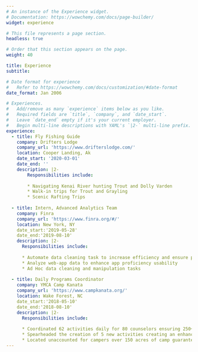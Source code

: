 ```yaml
---
# An instance of the Experience widget.
# Documentation: https://wowchemy.com/docs/page-builder/
widget: experience

# This file represents a page section.
headless: true

# Order that this section appears on the page.
weight: 40

title: Experience
subtitle:

# Date format for experience
#   Refer to https://wowchemy.com/docs/customization/#date-format
date_format: Jan 2006

# Experiences.
#   Add/remove as many `experience` items below as you like.
#   Required fields are `title`, `company`, and `date_start`.
#   Leave `date_end` empty if it's your current employer.
#   Begin multi-line descriptions with YAML's `|2-` multi-line prefix.
experience:
  - title: Fly Fishing Guide
    company: Drifters Lodge
    company_url: 'https://www.drifterslodge.com/'
    location: Cooper Landing, Ak
    date_start: '2020-03-01'
    date_end: ''
    description: |2-
        Responsibilities include:
        
        * Navigating Kenai River hunting Trout and Dolly Varden
        * Walk-in trips for Trout and Grayling
        * Scenic Rafting Trips
        
  - title: Intern, Advanced Analytics Team
    company: Finra
    company_url: 'https://www.finra.org/#/'
    location: New York, NY
    date_start:'2019-05-28'
    date_end:'2019-08-10'
    description: |2-
      Responsibilities include:
      
      * Automate data cleaning task to increase efficiency and ensure precise results
      * Analyze web-app data to enhance app proficiency usability
      * Ad Hoc data cleaning and manipulation tasks
      
  - title: Daily Programs Coordinator
    company: YMCA Camp Kanata
    company_url: 'https://www.campkanata.org/'
    location: Wake Forest, NC
    date_start:'2018-05-10'
    date_end:'2018-08-10'
    description: |2-
      Responsibilities include:
      
      * Coordinated 62 activities daily for 80 counselors ensuring 250+ campers learn diverse sets of skills ranging from archery and hiking to kayaking and swimming
      * Spearheaded the creation of 5 new activities creating an enhanced camp curriculum to better meet needs
      * Located unaccounted for campers over 150 acres of camp guaranteeing camper safety
---
```

